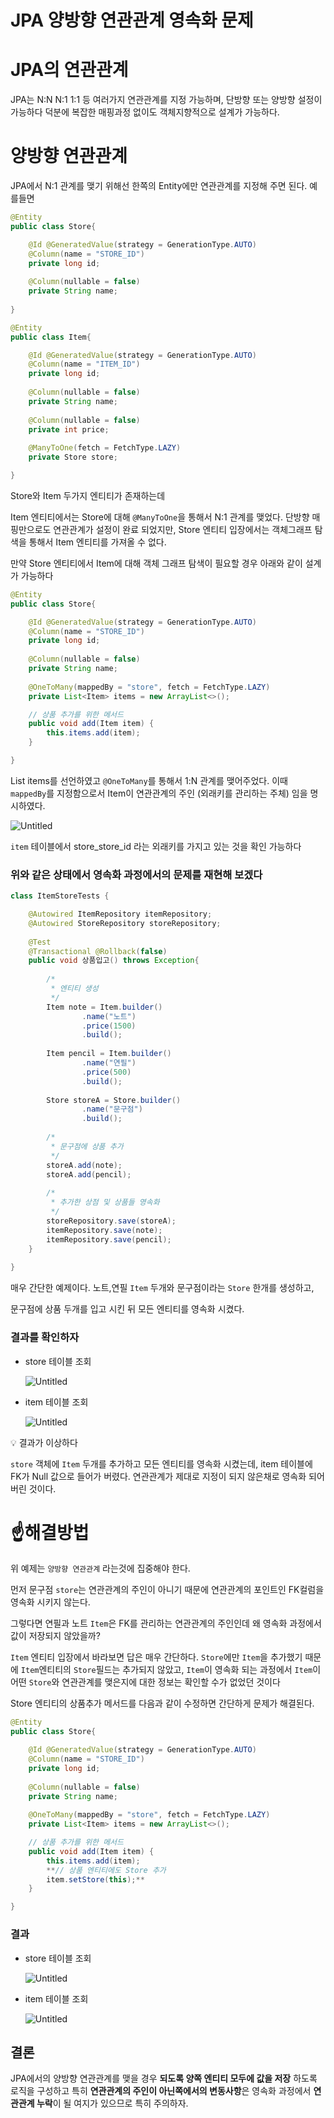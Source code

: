 # JPA 양방향 연관관계 영속화 문제

# JPA의 연관관계

JPA는 N:N N:1 1:1 등 여러가지 연관관계를 지정 가능하며, 단방향 또는 양방향 설정이 가능하다 덕분에 복잡한 매핑과정 없이도 객체지향적으로 설계가 가능하다.

# 양방향 연관관계

JPA에서 N:1 관계를 맺기 위해선 한쪽의 Entity에만 연관관계를 지정해 주면 된다. 예를들면

```java
@Entity
public class Store{

	@Id @GeneratedValue(strategy = GenerationType.AUTO)
	@Column(name = "STORE_ID")
	private long id;
	
	@Column(nullable = false)
	private String name;
	
}
```

```java
@Entity
public class Item{

	@Id @GeneratedValue(strategy = GenerationType.AUTO)
	@Column(name = "ITEM_ID")
	private long id;
	
	@Column(nullable = false)
	private String name;
	
	@Column(nullable = false)
	private int price;
	
	@ManyToOne(fetch = FetchType.LAZY)
	private Store store;

}
```

Store와 Item 두가지 엔티티가 존재하는데

Item 엔티티에서는 Store에 대해 `@ManyToOne`을 통해서 N:1 관계를 맺었다. 단방향 매핑만으로도 연관관계가 설정이 완료 되었지만, Store 엔티티 입장에서는 객체그래프 탐색을 통해서 Item 엔티티를 가져올 수 없다.

만약 Store 엔티티에서 Item에 대해 객체 그래프 탐색이 필요할 경우 아래와 같이 설계가 가능하다

```java
@Entity
public class Store{

	@Id @GeneratedValue(strategy = GenerationType.AUTO)
	@Column(name = "STORE_ID")
	private long id;
	
	@Column(nullable = false)
	private String name;
	
	@OneToMany(mappedBy = "store", fetch = FetchType.LAZY)
	private List<Item> items = new ArrayList<>();

	// 상품 추가를 위한 메서드
	public void add(Item item) {
		this.items.add(item);
	}

}
```

List<Item> items를 선언하였고 `@OneToMany`를 통해서 1:N 관계를 맺어주었다. 이때 `mappedBy`를 지정함으로서 Item이 연관관계의 주인 (외래키를 관리하는 주체) 임을 명시하였다.

![Untitled](images/Untitled.png)

`item` 테이블에서 store_store_id 라는 외래키를 가지고 있는 것을 확인 가능하다

### 위와 같은 상태에서 영속화 과정에서의 문제를 재현해 보겠다

```java
class ItemStoreTests {

	@Autowired ItemRepository itemRepository;
	@Autowired StoreRepository storeRepository;
	
	@Test 
	@Transactional @Rollback(false)
	public void 상품입고() throws Exception{
		
		/*
		 * 엔티티 생성
		 */
		Item note = Item.builder()
				.name("노트")
				.price(1500)
				.build();
		
		Item pencil = Item.builder()
				.name("연필")
				.price(500)
				.build();
		
		Store storeA = Store.builder()
				.name("문구점")
				.build();
		
		/*
		 * 문구점에 상품 추가
		 */
		storeA.add(note);
		storeA.add(pencil);
		
		/*
		 * 추가한 상점 및 상품들 영속화 
		 */
		storeRepository.save(storeA);
		itemRepository.save(note);
		itemRepository.save(pencil);
	}
	
}
```

매우 간단한 예제이다. 노트,연필 `Item` 두개와 문구점이라는 `Store` 한개를 생성하고,

문구점에  상품 두개를 입고 시킨 뒤 모든 엔티티를 영속화 시켰다.

### 결과를 확인하자

- store 테이블 조회
    
    ![Untitled](images/Untitled%201.png)
    
- item 테이블 조회
    
    ![Untitled](images/Untitled%202.png)
    

<aside>
💡 결과가 이상하다

</aside>

`store` 객체에 `Item` 두개를 추가하고 모든 엔티티를 영속화 시켰는데, item 테이블에 FK가 Null 값으로 들어가 버렸다. 연관관계가 제대로 지정이 되지 않은채로 영속화 되어버린 것이다.

# ☝️해결방법

위 예제는 `양방향 연관관계` 라는것에 집중해야 한다.

먼저 문구점 `store`는 연관관계의 주인이 아니기 때문에 연관관계의 포인트인 FK컬럼을 영속화 시키지 않는다.

그렇다면 연필과 노트 `Item`은 FK를 관리하는 연관관계의 주인인데 왜 영속화 과정에서 값이 저장되지 않았을까?

`Item` 엔티티 입장에서 바라보면 답은 매우 간단하다. `Store`에만 `Item`을 추가했기 때문에 `Item`엔티티의 `Store`필드는 추가되지 않았고, `Item`이 영속화 되는 과정에서 `Item`이 어떤 `Store`와 연관관계를 맺은지에 대한 정보는 확인할 수가 없었던 것이다

Store 엔티티의 상품추가 메서드를 다음과 같이 수정하면 간단하게 문제가 해결된다.

```java
@Entity
public class Store{

	@Id @GeneratedValue(strategy = GenerationType.AUTO)
	@Column(name = "STORE_ID")
	private long id;
	
	@Column(nullable = false)
	private String name;
	
	@OneToMany(mappedBy = "store", fetch = FetchType.LAZY)
	private List<Item> items = new ArrayList<>();

	// 상품 추가를 위한 메서드
	public void add(Item item) {
		this.items.add(item);
		**// 상품 엔티티에도 Store 추가
		item.setStore(this);**
	}

}
```

### 결과

- store 테이블 조회
    
    ![Untitled](images/Untitled%201.png)
    
- item 테이블 조회
    
    ![Untitled](images/Untitled%203.png)
    

## 결론

JPA에서의 양방향 연관관계를 맺을 경우 **되도록 양쪽 엔티티 모두에 값을 저장** 하도록 로직을 구성하고 특히 **연관관계의 주인이 아닌쪽에서의 변동사항**은 영속화 과정에서 **연관관계 누락**이 될 여지가 있으므로 특히 주의하자.